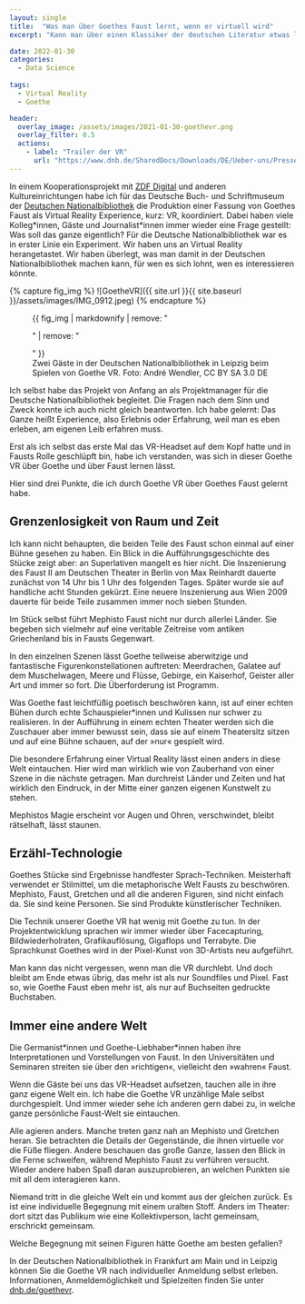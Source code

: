 ```yaml
---
layout: single
title:  "Was man über Goethes Faust lernt, wenn er virtuell wird"
excerpt: "Kann man über einen Klassiker der deutschen Literatur etwas lernen, das man noch nicht wusste, wenn man ihn in einer Adaption als VR erlebt?"

date: 2022-01-30
categories:
  - Data Science
 
tags:
  - Virtual Reality
  - Goethe

header:
  overlay_image: /assets/images/2021-01-30-goethevr.png
  overlay_filter: 0.5
  actions:
    - label: "Trailer der VR"
      url: "https://www.dnb.de/SharedDocs/Downloads/DE/Ueber-uns/Pressemitteilungen/2021_GoetheVr/video_goetheVR_trailer.mp4?__blob=publicationFile&v=2"
---
```


In einem Kooperationsprojekt mit [ZDF Digital](https://www.zdf-digital.com/) und anderen Kultureinrichtungen habe ich für das Deutsche Buch- und Schriftmuseum der [Deutschen Nationalbibliothek](https://www.dnb.de) die Produktion einer Fassung von Goethes Faust als Virtual Reality Experience, kurz: VR, koordiniert. Dabei haben viele Kolleg\*innen, Gäste und Journalist\*innen immer wieder eine Frage gestellt: Was soll das ganze eigentlich? Für die Deutsche Nationalbibliothek war es in erster Linie ein Experiment. Wir haben uns an Virtual Reality herangetastet. Wir haben überlegt, was man damit in der Deutschen Nationalbibliothek machen kann, für wen es sich lohnt, wen es interessieren könnte.

{% capture fig_img %}
![GoetheVR]({{ site.url }}{{ site.baseurl }}/assets/images/IMG_0912.jpeg)
{% endcapture %}

<figure>
  {{ fig_img | markdownify | remove: "<p>" | remove: "</p>" }}
  <figcaption>Zwei Gäste in der Deutschen Nationalbibliothek in Leipzig beim Spielen von Goethe VR. Foto: André Wendler, CC BY SA 3.0 DE</figcaption>
</figure>

Ich selbst habe das Projekt von Anfang an als Projektmanager für die Deutsche Nationalbibliothek begleitet. Die Fragen nach dem Sinn und Zweck konnte ich auch nicht gleich beantworten. Ich habe gelernt: Das Ganze heißt Experience, also Erlebnis oder Erfahrung, weil man es eben erleben, am eigenen Leib erfahren muss.

Erst als ich selbst das erste Mal das VR-Headset auf dem Kopf hatte und in Fausts Rolle geschlüpft bin, habe ich verstanden, was sich in dieser Goethe VR über Goethe und über Faust lernen lässt.

Hier sind drei Punkte, die ich durch Goethe VR über Goethes Faust gelernt habe.

## Grenzenlosigkeit von Raum und Zeit

Ich kann nicht behaupten, die beiden Teile des Faust schon einmal auf einer Bühne gesehen zu haben. Ein Blick in die Aufführungsgeschichte des Stücke zeigt aber: an Superlativen mangelt es hier nicht. Die Inszenierung des Faust II am Deutschen Theater in Berlin von Max Reinhardt dauerte zunächst von 14 Uhr bis 1 Uhr des folgenden Tages. Später wurde sie auf handliche acht Stunden gekürzt. Eine neuere Inszenierung aus Wien 2009 dauerte für beide Teile zusammen immer noch sieben Stunden.

Im Stück selbst führt Mephisto Faust nicht nur durch allerlei Länder. Sie begeben sich vielmehr auf eine veritable Zeitreise vom antiken Griechenland bis in Fausts Gegenwart.

In den einzelnen Szenen lässt Goethe teilweise aberwitzige und fantastische Figurenkonstellationen auftreten: Meerdrachen, Galatee auf dem Muschelwagen, Meere und Flüsse, Gebirge, ein Kaiserhof, Geister aller Art und immer so fort. Die Überforderung ist Programm.

Was Goethe fast leichtfüßig poetisch beschwören kann, ist auf einer echten Bühen durch echte Schauspieler\*innen und Kulissen nur schwer zu realisieren. In der Aufführung in einem echten Theater werden sich die Zuschauer aber immer bewusst sein, dass sie auf einem Theatersitz sitzen und auf eine Bühne schauen, auf der »nur« gespielt wird.

Die besondere Erfahrung einer Virtual Reality lässt einen anders in diese Welt eintauchen. Hier wird man wirklich wie von Zauberhand von einer Szene in die nächste getragen. Man durchreist Länder und Zeiten und hat wirklich den Eindruck, in der Mitte einer ganzen eigenen Kunstwelt zu stehen.

Mephistos Magie erscheint vor Augen und Ohren, verschwindet, bleibt rätselhaft, lässt staunen.

## Erzähl-Technologie

Goethes Stücke sind Ergebnisse handfester Sprach-Techniken. Meisterhaft verwendet er Stilmittel, um die metaphorische Welt Fausts zu beschwören. Mephisto, Faust, Gretchen und all die anderen Figuren, sind nicht einfach da. Sie sind keine Personen. Sie sind Produkte künstlerischer Techniken.

Die Technik unserer Goethe VR hat wenig mit Goethe zu tun. In der Projektentwicklung sprachen wir immer wieder über Facecapturing, Bildwiederholraten, Grafikauflösung, Gigaflops und Terrabyte. Die Sprachkunst Goethes wird in der Pixel-Kunst von 3D-Artists neu aufgeführt.

Man kann das nicht vergessen, wenn man die VR durchlebt. Und doch bleibt am Ende etwas übrig, das mehr ist als nur Soundfiles und Pixel. Fast so, wie Goethe Faust eben mehr ist, als nur auf Buchseiten gedruckte Buchstaben.

## Immer eine andere Welt

Die Germanist\*innen und Goethe-Liebhaber\*innen haben ihre Interpretationen und Vorstellungen von Faust. In den Universitäten und Seminaren streiten sie über den »richtigen«, vielleicht den »wahren« Faust.

Wenn die Gäste bei uns das VR-Headset aufsetzen, tauchen alle in ihre ganz eigene Welt ein. Ich habe die Goethe VR unzählige Male selbst durchgespielt. Und immer wieder sehe ich anderen gern dabei zu, in welche ganze persönliche Faust-Welt sie eintauchen.

Alle agieren anders. Manche treten ganz nah an Mephisto und Gretchen heran. Sie betrachten die Details der Gegenstände, die ihnen virtuelle vor die Füße fliegen. Andere beschauen das große Ganze, lassen den Blick in die Ferne schweifen, während Mephisto Faust zu verführen versucht. Wieder andere haben Spaß daran auszuprobieren, an welchen Punkten sie mit all dem interagieren kann.

Niemand tritt in die gleiche Welt ein und kommt aus der gleichen zurück. Es ist eine individuelle Begegnung mit einem uralten Stoff. Anders im Theater: dort sitzt das Publikum wie eine Kollektivperson, lacht gemeinsam, erschrickt gemeinsam.

Welche Begegnung mit seinen Figuren hätte Goethe am besten gefallen?

In der Deutschen Nationalbibliothek in Frankfurt am Main und in Leipzig können Sie die Goethe VR nach individueller Anmeldung selbst erleben. Informationen, Anmeldemöglichkeit und Spielzeiten finden Sie unter [dnb.de/goethevr](https://dnb.de/goethevr).